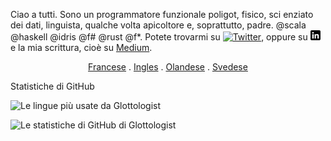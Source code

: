 Ciao a tutti.  Sono un programmatore funzionale poligot, fisico, sci
enziato dei dati, linguista, qualche volta apicoltore e, soprattutto, padre. @scala @haskell @idris @f# @rust @f*.
Potete trovarmi su [![Twitter][1.2]][1], oppure su [![LinkedIn][3.2]][3] e la mia scrittura, cioè su [Medium](https://medium.com/@glottologist).

<p align="center">
 <a href="/README_FR.md">Francese</a>
 .
 <a href="/README.md">Ingles</a>
 .
 <a href="/README_NL.md">Olandese</a>
 .
 <a href="/README_SV.md">Svedese</a>
</p>


Statistiche di GitHub

![Le lingue più usate da Glottologist](https://github-readme-stats.vercel.app/api/top-langs/?username=glottologist&count_private=true&layout=compact&langs_count=10&hide=html,css,javascript,dockerfile&theme=onedark)


![Le statistiche di GitHub di Glottologist](https://github-readme-stats.vercel.app/api?username=glottologist&show_icons=true&theme=onedark)


[1.2]: http://i.imgur.com/wWzX9uB.png (twitter icon)
[2.2]: http://i.imgur.com/9I6NRUm.png (github icon)
[3.2]: https://github.com/glottologist/glottologist/blob/main/linkedin-3-16.png (linkedin icon)

<!-- links to your social media accounts -->

[1]: https://twitter.com/theglottologist
[2]: https://github.com/Glottologist
[3]: https://www.linkedin.com/in/jasonridgwaytaylor/
[4]: https://medium.com/@glottologist

